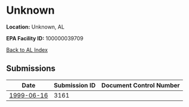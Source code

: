 # Unknown

**Location:** Unknown, AL

**EPA Facility ID:** 100000039709

[Back to AL Index](../../index.md)

## Submissions

| Date | Submission ID | Document Control Number |
|------|--------------|-------------------------|
| [1999-06-16](submissions/3161.md) | 3161 |  |
